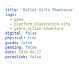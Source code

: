 ```yaml
---
title: 'Bullet Girls Phantasia'
tags:
  - game
  - platform_playstation-vita
  - genre_action-adventure
digital: false
physical: true
guide: false
pending: false
date: 2018-09-17
permalink: false
---
```

